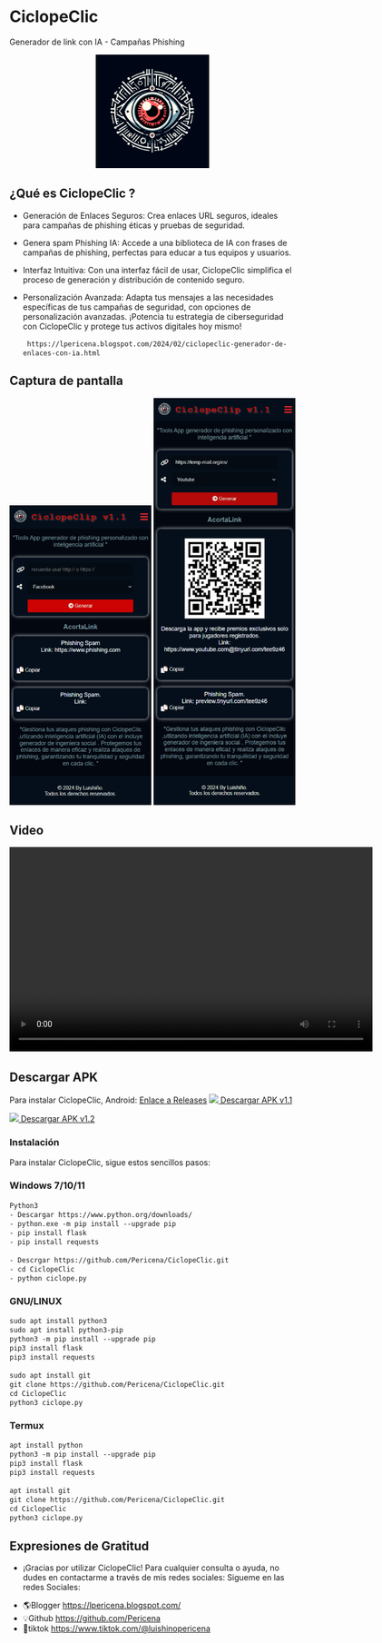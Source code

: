 # CiclopeClic
  
  Generador de link con IA - Campañas Phishing
     
<p align="center">
  <a href="https://lpericena.blogspot.com/2024/02/ciclopeclic-generador-de-enlaces-con-ia.html">
    <img src="https://raw.githubusercontent.com/Pericena/CiclopeClic/main/img/512x512.png" width=200"/>
  </a>
</p>



## ¿Qué es CiclopeClic ?

- Generación de Enlaces Seguros:
  Crea enlaces URL seguros, ideales para campañas de phishing éticas y pruebas de seguridad.
- Genera spam Phishing IA:
  Accede a una biblioteca de IA con frases de campañas de phishing, perfectas para educar a tus equipos y usuarios.
- Interfaz Intuitiva:
Con una interfaz fácil de usar, CiclopeClic simplifica el proceso de generación y distribución de contenido seguro.
- Personalización Avanzada:
  Adapta tus mensajes a las necesidades específicas de tus campañas de seguridad, con opciones de personalización avanzadas.
¡Potencia tu estrategia de ciberseguridad con CiclopeClic y protege tus activos digitales hoy mismo!

       https://lpericena.blogspot.com/2024/02/ciclopeclic-generador-de-enlaces-con-ia.html

## Captura de pantalla

[<img src="https://raw.githubusercontent.com/Pericena/CiclopeClic/main/img/screencapture/screencapture-1.png" width="250"/>](https://lpericena.blogspot.com/2024/02/ciclopeclic-generador-de-enlaces-con-ia.html)
[<img src="https://raw.githubusercontent.com/Pericena/CiclopeClic/main/img/screencapture/screencapture-2.png" width="250"/>](https://lpericena.blogspot.com/2024/02/ciclopeclic-generador-de-enlaces-con-ia.html)

## Video

<video width="640" height="360" controls>
  <source src="URL_DEL_VIDEO.mp4" type="video/mp4">
  Tu navegador no admite la reproducción de video.
</video>


## Descargar APK
Para instalar CiclopeClic, Android:
[Enlace a Releases](https://github.com/Pericena/CiclopeClic/releases)
[<img src="https://cdn-icons-png.flaticon.com/512/888/888839.png" width="24"/> Descargar APK v1.1](https://github.com/Pericena/CiclopeClic/releases/download/apk/CiclopeClic_1_1.0.apk)

[<img src="https://cdn-icons-png.flaticon.com/512/888/888839.png" width="24"/> Descargar APK v1.2](https://github.com/Pericena/CiclopeClic/releases/download/apk%2Capp/CiclopeClic_1_1.0.apk)



### Instalación 
Para instalar CiclopeClic, sigue estos sencillos pasos:
  
### Windows 7/10/11
```
Python3 
- Descargar https://www.python.org/downloads/
- python.exe -m pip install --upgrade pip
- pip install flask
- pip install requests

- Descrgar https://github.com/Pericena/CiclopeClic.git
- cd CiclopeClic
- python ciclope.py

```

### GNU/LINUX
```
sudo apt install python3
sudo apt install python3-pip
python3 -m pip install --upgrade pip
pip3 install flask
pip3 install requests

sudo apt install git
git clone https://github.com/Pericena/CiclopeClic.git
cd CiclopeClic
python3 ciclope.py
```

### Termux
```
apt install python
python3 -m pip install --upgrade pip
pip3 install flask
pip3 install requests

apt install git
git clone https://github.com/Pericena/CiclopeClic.git
cd CiclopeClic
python3 ciclope.py
```
## Expresiones de Gratitud 
* ¡Gracias por utilizar CiclopeClic! Para cualquier consulta o ayuda, no dudes en contactarme a través de mis redes sociales:
Sigueme en las redes Sociales:
- 🌎Blogger        https://lpericena.blogspot.com/
- 💡Github         https://github.com/Pericena
- 🐤tiktok         https://www.tiktok.com/@luishinopericena
